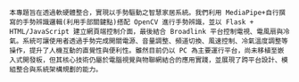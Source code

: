     本專題旨在透過軟硬體整合，實現以手勢驅動之智慧家居系統。我們利用 MediaPipe+自行撰寫的手勢辨識邏輯(利用手部關鍵點)搭配 OpenCV 進行手勢辨識，並以 Flask + HTML/JavaScript 建立網頁端控制介面，最後結合 Broadlink 平台控制電視、電風扇與冷氣。系統可讓使用者透過手勢完成開關電源、音量調整、頻道切換、風速控制、冷氣溫度調整等操作，提升了人機互動的直覺性與便利性。雖然目前仍以 PC 為主要運行平台，尚未移植至嵌入式開發板，但其核心技術仍屬於電腦視覺與物聯網結合的應用實踐，並展現了跨平台設計、模組整合與系統架構規劃的能力。
